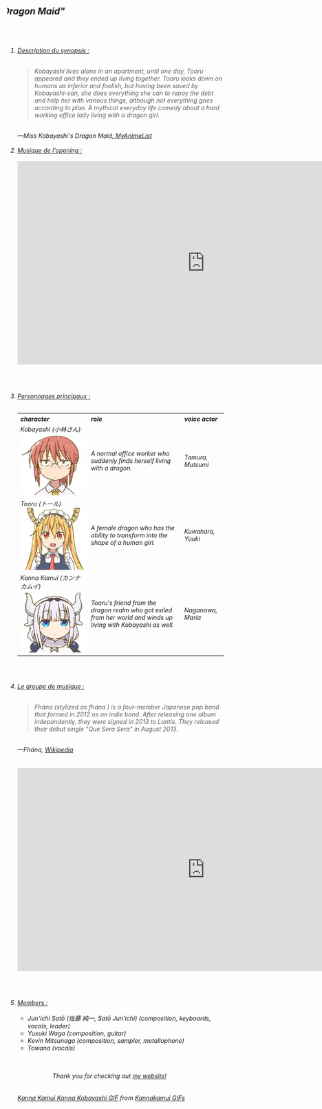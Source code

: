 

<link rel="icon" href="https://clipartart.com/images/free-clipart-cat-face-6.png">

<html>
<body>

<head>
    <title>weeb weeb</title>
    <meta charset="utf-8">
    <link rel="stylesheet" type="text/css" href="oui.css">
</head>

<header> <br> <h1> </h1> </header>

<nav> <i> <h2> 
    <br>
    <marquee behavior="scroll" direction="right">Présentation en franglais de l'anime "Miss Kobayashi's Dragon Maid" </marquee>
 </h2> 
 
<section>

<br> <br>
<ol> <li>
<u> Description du synopsis : </u>
<br> <br>
    
<blockquote cite= "https://myanimelist.net/anime/33206/Kobayashi-san_Chi_no_Maid_Dragon?q=miss" target="_blank">
    <p> Kobayashi lives alone in an apartment, until one day, Tooru appeared and they ended up living together. 
    Tooru looks down on humans as inferior and foolish, but having been saved by Kobayashi-san, 
    she does everything she can to repay the debt and help her with various things, although not everything goes according to plan.
    A mythical everyday life comedy about a hard working office lady living with a dragon girl.</p>
</blockquote> 

<br>
   <footer>—Miss Kobayashi's Dragon Maid,<a href=" https://myanimelist.net/anime/33206/Kobayashi-san_Chi_no_Maid_Dragon?q=miss&cat=anime"> MyAnimeList </a> <cite>
  
<br> 

<br>
<li> <u> Musique de l'opening : </u>
<br> 

<br>
<iframe width="870" height="472" src="https://www.youtube.com/embed/7A4IlwuuyyI" frameborder="0" 
 allow="accelerometer; autoplay; encrypted-media; gyroscope; picture-in-picture" allowfullscreen></iframe>
<br>

<br> <br>
<li> <u> Personnages principaux : </u>
<br> 

<br> 
<table style="width:100%">
  <tr>
    <th>character</th>
    <th>role</th>
    <th>voice actor</th>
  </tr>  
  
  <tr>
    <td>Kobayashi (小林さん) 
    <a class="kobayashi.png" data-lightbox="kobayashi.png" 
    href="kobayashi.png"><img class="example-image" 
    src="kobayashi.png"></a> 
    </td>
 </td> 
    <td>A normal office worker who suddenly finds herself living with a dragon.</td>
    <td>Tamura, Mutsumi</td>
  </tr>
 
  <tr>
    <td>Tooru (トール) 
    <a class="tohru.png" data-lightbox="tohru.png" 
    href="tohru.png"><img class="example-image" 
    src="tohru.png"></a> 
    </td>
</td>
    <td>A female dragon who has the ability to transform into the shape of a human girl. </td>
    <td>Kuwahara, Yuuki</td>
  </tr>
  
  <tr>
    <td>Kanna Kamui (カンナカムイ)
    <a class="kanna.png" data-lightbox="kanna.png" 
    href="kanna.png"><img class="example-image"  
    src="kanna.png"></a> 
    </td>
    <td>Tooru's friend from the dragon realm who got exiled from her world and winds up living with Kobayashi as well.</td>
    <td>Naganawa, Maria</td>
  </tr>
</table>

<br> <br>
<li> <u> Le groupe de musique : </u> 
<br> <br>

<blockquote cite= "https://en.wikipedia.org/wiki/Fhána">
    <p>Fhána (stylized as fhána ) is a four-member Japanese pop band that formed in 2012 as an indie band. 
    After releasing one album independently, they were signed in 2013 to Lantis. 
    They released their debut single "Que Sera Sera" in August 2013.</p>
</blockquote> 

<br>
    <footer>—Fhána, <a href="https://en.wikipedia.org/wiki/Fhána"> Wikipedia </a> <cite></cite></footer>
<br> 

<br>
<iframe width="870" height="472" src="https://www.youtube.com/embed/maKok2RItxM" frameborder="0" 
 allow="accelerometer; autoplay; encrypted-media; gyroscope; picture-in-picture" allowfullscreen></iframe>
<br> 

<br> <br>
<li> <u> Members : </u>
<br> <br>

<ul><li>Jun'ichi Satō (佐藤 純一, Satō Jun'ichi) (composition, keyboards, vocals, leader)</li>
    <li>Yuxuki Waga (composition, guitar)</li>
    <li>Kevin Mitsunaga (composition, sampler, metallophone)</li>
    <li>Towana (vocals)
</li></ul>


<br> <br>
<marquee behavior="alternate">
    <article> <i> Thank you for checking out 
    <a href="weeb weeb.html"
    target="_blank">my website!</a> 
    </i> </article>
</marquee>
<br> <br>

<div class="tenor-gif-embed" data-postid="16145976" data-share-method="host" data-width="100%" data-aspect-ratio="1.7978339350180503">
<a href="https://tenor.com/view/kanna-kamui-kanna-kobayashi-miss-kobayashis-dragon-maid-kobayashi-san-chi-no-maid-dragon-anime-gif-16145976">
Kanna Kamui Kanna Kobayashi GIF</a> from <a href="https://tenor.com/search/kannakamui-gifs">
Kannakamui GIFs</a></div><script type="text/javascript" async src="https://tenor.com/embed.js"></script>


